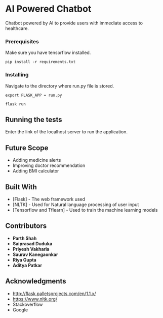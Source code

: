 # AI Powered Chatbot 

Chatbot powered by AI to provide users with immediate access to healthcare.

### Prerequisites

Make sure you have tensorflow installed.

```
pip install -r requirements.txt
```

### Installing

Navigate to the directory where run.py file is stored.
```
export FLASK_APP = run.py
```

```
flask run
```

## Running the tests

Enter the link of the localhost server to run the application. 

## Future Scope

* Adding medicine alerts
* Improving doctor recommendation
* Adding BMI calculator


## Built With

* [Flask] - The web framework used
* [NLTK] - Used for Natural language processing of user input
* [Tensorflow and Tflearn] - Used to train the machine learning models

## Contributors

* **Parth Shah**
* **Saiprasad Duduka**
* **Priyesh Vakharia**
* **Saurav Kanegaonkar**
* **Riya Gupta**
* **Aditya Patkar**


## Acknowledgments

* http://flask.palletsprojects.com/en/1.1.x/
* https://www.nltk.org/
* Stackoverflow
* Google


